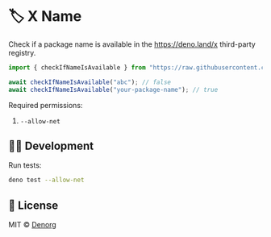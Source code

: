 # 🏷️ X Name

Check if a package name is available in the https://deno.land/x third-party registry.

```ts
import { checkIfNameIsAvailable } from "https://raw.githubusercontent.com/denorg/x-name/master/mod.ts";

await checkIfNameIsAvailable("abc"); // false
await checkIfNameIsAvailable("your-package-name"); // true
```

Required permissions:

1. `--allow-net`

## 👩‍💻 Development

Run tests:

```bash
deno test --allow-net
```

## 📄 License

MIT © [Denorg](https://den.org.in)
